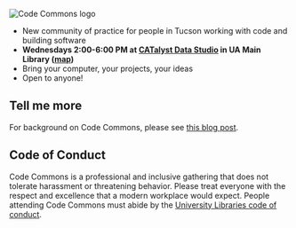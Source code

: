 ![Code Commons logo](img/logo.png)

- New community of practice for people in Tucson working with code and building software
- **Wednesdays 2:00-6:00 PM at [CATalyst Data Studio](https://libguides.library.arizona.edu/catalyst-data) in UA Main Library ([map](https://www.openstreetmap.org/?mlat=32.23103&mlon=-110.94897#map=19/32.23103/-110.94897))**
- Bring your computer, your projects, your ideas
- Open to anyone!

## Tell me more

For background on Code Commons, please see [this blog post](https://cmart.blog/code-commons).

## Code of Conduct

Code Commons is a professional and inclusive gathering that does not tolerate harassment or threatening behavior. Please treat everyone with the respect and excellence that a modern workplace would expect. People attending Code Commons must abide by the [University Libraries code of conduct](https://new.library.arizona.edu/policies/code-of-conduct).